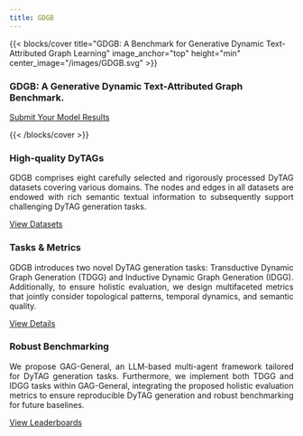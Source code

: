 ```yaml
---
title: GDGB
---
```


{{< blocks/cover title="GDGB: A Benchmark for Generative Dynamic Text-Attributed Graph Learning" image_anchor="top" height="min" center_image="/images/GDGB.svg" >}}
<div class="mx-auto text-center">
    <h3 class="mt-3"><b>GDGB</b>: A <b>G</b>enerative <b>D</b>ynamic Text-Attributed <b>G</b>raph <b>B</b>enchmark.</h3>
    <p class="lead">
        <a href="https://docs.google.com/forms/d/e/1FAIpQLSdsG32hKpG5Xn2hc2FdWrTW8R9DuYU-i7PfdqVHVUsF6C_CPA/viewform" class="submit-link" target="_blank">
            Submit Your Model Results <i class="fa-solid fa-arrow-right"></i>
        </a>
    </p>
</div>
{{< /blocks/cover >}}

<div class="container-fluid features-section">
    <div class="container py-5">
        <div class="row mx-0">
            <div class="col-lg-4 mb-4">
                <div class="feature-box">
                    <div class="text-center mb-3">
                        <i class="fa-solid fa-vector-square"></i>
                        <h3 class="mt-3">High-quality DyTAGs</h3>
                    </div>
                    <p class="feature-text" style="text-align: justify;">GDGB comprises eight carefully selected and rigorously processed DyTAG datasets covering various domains. The nodes and edges in all datasets are endowed with rich semantic textual information to subsequently support challenging DyTAG generation tasks. </p>
                    <a class="btn btn-secondary" href="/datasets/">View Datasets</a>
                </div>
            </div>
            <div class="col-lg-4 mb-4">
                <div class="feature-box">
                    <div class="text-center mb-3">
                        <i class="fa-solid fa-scale-balanced"></i>
                        <h3 class="mt-3">Tasks & Metrics</h3>
                    </div>
                    <p class="feature-text" style="text-align: justify;">GDGB introduces two novel DyTAG generation tasks: Transductive Dynamic Graph Generation (TDGG) and Inductive Dynamic Graph Generation (IDGG). Additionally, to ensure holistic evaluation, we design multifaceted metrics that jointly consider topological patterns, temporal dynamics, and semantic quality.</p>
                    <a class="btn btn-secondary" href="https://arxiv.org/pdf/2507.03267" target="_blank">View Details</a>
                </div>
            </div>
            <div class="col-lg-4 mb-4">
                <div class="feature-box">
                    <div class="text-center mb-3">
                        <i class="fa-solid fa-chart-simple"></i>
                        <h3 class="mt-3">Robust Benchmarking</h3>
                    </div>
                    <p class="feature-text" style="text-align: justify;">We propose GAG-General, an LLM-based multi-agent framework tailored for DyTAG generation tasks. Furthermore, we implement both TDGG and IDGG tasks within GAG-General, integrating the proposed holistic evaluation metrics to ensure reproducible DyTAG generation and robust benchmarking for future baselines.</p>
                    <a class="btn btn-secondary" href="/leaderboard/">View Leaderboards</a>
                </div>
            </div>
        </div>
    </div>
</div>
